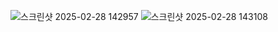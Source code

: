 ![스크린샷 2025-02-28 142957](https://github.com/user-attachments/assets/776a8a9a-0c04-4902-9bf8-eabf33c9a450)
![스크린샷 2025-02-28 143108](https://github.com/user-attachments/assets/7fb40d2b-ea0d-4a05-87b2-e36a1aae6700)

